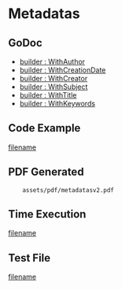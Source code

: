# Metadatas

## GoDoc
* [builder : WithAuthor](https://pkg.go.dev/github.com/johnfercher/maroto/v2/pkg/config#CfgBuilder.WithAuthor)
* [builder : WithCreationDate](https://pkg.go.dev/github.com/johnfercher/maroto/v2/pkg/config#CfgBuilder.WithCreationDate)
* [builder : WithCreator](https://pkg.go.dev/github.com/johnfercher/maroto/v2/pkg/config#CfgBuilder.WithCreator)
* [builder : WithSubject](https://pkg.go.dev/github.com/johnfercher/maroto/v2/pkg/config#CfgBuilder.WithSubject)
* [builder : WithTitle](https://pkg.go.dev/github.com/johnfercher/maroto/v2/pkg/config#CfgBuilder.WithTitle)
* [builder : WithKeywords](https://pkg.go.dev/github.com/johnfercher/maroto/v2/pkg/config#CfgBuilder.WithKeywords)

## Code Example
[filename](../../assets/examples/metadatas/v2/main.go ':include :type=code')

## PDF Generated
```pdf
	assets/pdf/metadatasv2.pdf
```

## Time Execution
[filename](../../assets/text/metadatasv2.txt  ':include :type=code')

## Test File
[filename](https://raw.githubusercontent.com/johnfercher/maroto/master/test/maroto/examples/metadatas.json  ':include :type=code')